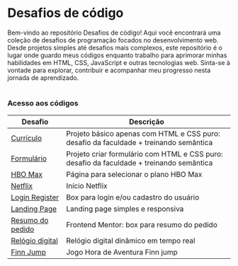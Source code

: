 # Desafios de código

Bem-vindo ao repositório Desafios de código! Aqui você encontrará uma coleção de desafios de programação focados no desenvolvimento web. Desde projetos simples até desafios mais complexos, este repositório é o lugar onde guardo meus códigos enquanto trabalho para aprimorar minhas habilidades em HTML, CSS, JavaScript e outras tecnologias web. Sinta-se à vontade para explorar, contribuir e acompanhar meu progresso nesta jornada de aprendizado. 

#
### Acesso aos códigos

| Desafio | Descrição |
| -------------- | --------- |
| [Currículo](https://github.com/izabelydev/Desafios/tree/main/curriculo) | Projeto básico apenas com HTML e CSS puro: desafio da faculdade + treinando semântica |
| [Formulário](https://github.com/izabelydev/Desafios/tree/main/formulario) | Projeto criar formulário com HTML e CSS puro: desafio da faculdade + treinando semântica |
| [HBO Max](https://github.com/izabelydev/Desafios/tree/main/hbo-max) | Página para selecionar o plano HBO Max |
| [Netflix](https://github.com/izabelydev/Desafios/tree/main/netflix) | Início Netflix |
| [Login Register](https://github.com/izabelydev/Desafios/tree/main/login-register) | Box para login e/ou cadastro do usuário |
| [Landing Page](https://github.com/izabelydev/Desafios/tree/main/landing-page) | Landing page simples e responsiva |
| [Resumo do pedido](https://github.com/izabelydev/Desafios/tree/main/order-summary-component-main) | Frontend Mentor: box para resumo do pedido |
| [Relógio digital](https://github.com/izabelydev/Desafios/tree/main/relogio-digital-dinamico) | Relógio digital dinâmico em tempo real |
| [Finn Jump](https://github.com/izabelydev/Desafios/tree/main/jogo-hora-de-aventura) | Jogo Hora de Aventura Finn jump |

